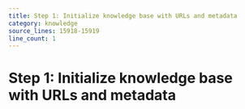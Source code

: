 ```yaml
---
title: Step 1: Initialize knowledge base with URLs and metadata
category: knowledge
source_lines: 15918-15919
line_count: 1
---
```


# Step 1: Initialize knowledge base with URLs and metadata
